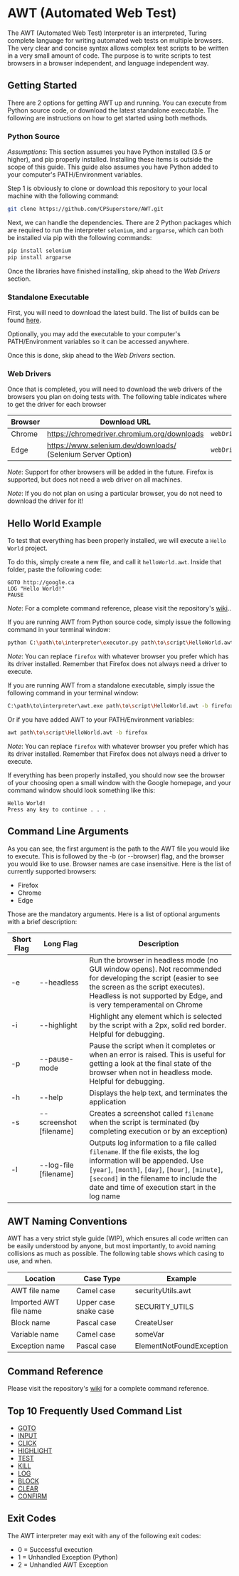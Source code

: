 # AWT (Automated Web Test)
The AWT (Automated Web Test) Interpreter is an interpreted, Turing complete language for writing automated web tests 
on multiple browsers. The very clear and concise syntax allows complex test scripts to be written 
in a very small amount of code. The purpose is to write scripts to test browsers in a browser independent, and language independent way.


## Getting Started
There are 2 options for getting AWT up and running. You can execute from Python source code, 
or download the latest standalone executable. 
The following are instructions on how to get started using both methods.

### Python Source
*Assumptions*: This section assumes you have Python installed (3.5 or higher), and pip properly installed.
Installing these items is outside the scope of this guide. 
This guide also assumes you have Python added to your computer's PATH/Environment variables.


Step 1 is obviously to clone or download this repository to your local machine with the following command:
```bash 
git clone https://github.com/CPSuperstore/AWT.git
```

Next, we can handle the dependencies. There are 2 Python packages which are required to run the interpreter `selenium`, and `argparse`, which can both be installed via pip with the following commands:
```bash
pip install selenium
pip install argparse
```

Once the libraries have finished installing, skip ahead to the *Web Drivers* section.

### Standalone Executable
First, you will need to download the latest build. The list of builds can be found [here](https://github.com/CPSuperstore/AWT/releases).

Optionally, you may add the executable to your computer's PATH/Environment variables so it can be accessed anywhere.

Once this is done, skip ahead to the *Web Drivers* section.

### Web Drivers
Once that is completed, you will need to download the web drivers of the browsers you plan on doing tests with.
The following table indicates where to get the driver for each browser

| Browser 	| Download URL 	| Save path 	|
|---------	|--------------	|-----------	|
| Chrome  	| https://chromedriver.chromium.org/downloads | `webDrivers/chromedriver.exe` |
| Edge    	| https://www.selenium.dev/downloads/ (Selenium Server Option) | `webDrivers/msedgedriver.exe`          	|

*Note*: Support for other browsers will be added in the future. 
Firefox is supported, but does not need a web driver on all machines.

*Note*: If you do not plan on using a particular browser, you do not need to download the driver for it!

## Hello World Example
To test that everything has been properly installed, we will execute a `Hello World` project.

To do this, simply create a new file, and call it `helloWorld.awt`. Inside that folder, paste the following code:
```
GOTO http://google.ca
LOG "Hello World!"
PAUSE
```

*Note*: For a complete command reference, please visit the repository's [wiki](https://github.com/CPSuperstore/AWT/wiki)..

If you are running AWT from Python source code, simply issue the following command in your terminal window:
```bash
python C:\path\to\interpreter\executor.py path\to\script\HelloWorld.awt -b firefox
```
*Note*: You can replace `firefox` with whatever browser you prefer which has its driver installed. 
Remember that Firefox does not always need a driver to execute.

If you are running AWT from a standalone executable, simply issue the following command in your terminal window:
```bash
C:\path\to\interpreter\awt.exe path\to\script\HelloWorld.awt -b firefox
```

Or if you have added AWT to your PATH/Environment variables:
```bash
awt path\to\script\HelloWorld.awt -b firefox
```
*Note*: You can replace `firefox` with whatever browser you prefer which has its driver installed. 
Remember that Firefox does not always need a driver to execute.

If everything has been properly installed, you should now see the browser of your choosing open a small window 
with the Google homepage, and your command window should look something like this:
```
Hello World!
Press any key to continue . . .
```

## Command Line Arguments
As you can see, the first argument is the path to the AWT file you would like to execute. This is followed by the -b (or --browser) flag, and the browser you would like to use. Browser names are case insensitive. Here is the list of currently supported browsers:
 - Firefox
 - Chrome
 - Edge
 
Those are the mandatory arguments. Here is a list of optional arguments with a brief description:

| Short Flag 	| Long Flag | Description |
|---------	|--------------	|-----------	|
| -e | --headless | Run the browser in headless mode (no GUI window opens). Not recommended for developing the script (easier to see the screen as the script executes). Headless is not supported by Edge, and is very temperamental on Chrome |
| -i | --highlight | Highlight any element which is selected by the script with a 2px, solid red border. Helpful for debugging. |
| -p | --pause-mode | Pause the script when it completes or when an error is raised. This is useful for getting a look at the final state of the browser when not in headless mode. Helpful for debugging. |
| -h | --help | Displays the help text, and terminates the application |
| -s | --screenshot [filename] | Creates a screenshot called `filename` when the script is terminated (by completing execution or by an exception) |
| -l | --log-file [filename] | Outputs log information to a file called `filename`. If the file exists, the log information will be appended. Use `[year]`, `[month]`, `[day]`, `[hour]`, `[minute]`, `[second]` in the filename to include the date and time of execution start in the log name  |

## AWT Naming Conventions
AWT has a very strict style guide (WIP), which ensures all code written can be easily understood by anyone, 
but most importantly, to avoid naming collisions as much as possible. 
The following table shows which casing to use, and when.

| Location 	| Case Type | Example |
|---------	|--------------	|-----------	|
| AWT file name  	| Camel case | securityUtils.awt |
| Imported AWT file name  	| Upper case snake case | SECURITY_UTILS |
| Block name  	| Pascal case | CreateUser |
| Variable name  	| Camel case | someVar |
| Exception name  	| Pascal case | ElementNotFoundException |

## Command Reference
Please visit the repository's [wiki](https://github.com/CPSuperstore/AWT/wiki) for a complete command reference.

## Top 10 Frequently Used Command List
- [GOTO](https://github.com/CPSuperstore/AWT/wiki/GOTO)
- [INPUT](https://github.com/CPSuperstore/AWT/wiki/INPUT)
- [CLICK](https://github.com/CPSuperstore/AWT/wiki/CLICK)
- [HIGHLIGHT](https://github.com/CPSuperstore/AWT/wiki/HIGHLIGHT)
- [TEST](https://github.com/CPSuperstore/AWT/wiki/TEST)
- [KILL](https://github.com/CPSuperstore/AWT/wiki/KILL)
- [LOG](https://github.com/CPSuperstore/AWT/wiki/LOG)
- [BLOCK](https://github.com/CPSuperstore/AWT/wiki/BLOCK)
- [CLEAR](https://github.com/CPSuperstore/AWT/wiki/CLEAR)
- [CONFIRM](https://github.com/CPSuperstore/AWT/wiki/CONFIRM)

## Exit Codes
The AWT interpreter may exit with any of the following exit codes:

- 0 = Successful execution
- 1 = Unhandled Exception (Python)
- 2 = Unhandled AWT Exception 